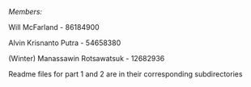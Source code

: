 *Members:*

Will McFarland  -  86184900

Alvin Krisnanto Putra  -  54658380

(Winter) Manassawin Rotsawatsuk  -  12682936


Readme files for part 1 and 2 are in their corresponding subdirectories
